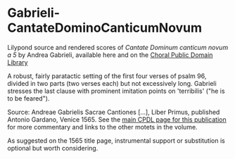 # Gabrieli-CantateDominoCanticumNovum

Lilypond source and rendered scores of _Cantate Dominum canticum novum a 5_ by Andrea Gabrieli, available here and on the [Choral Public Domain Library](https://www.cpdl.org/wiki/index.php/Cantate_Domino_canticum_novum_a_5_(Andrea_Gabrieli))

A robust, fairly paratactic setting of the first four verses of psalm 96, divided in two parts (two verses each) but not excessively long. Gabrieli stresses the last clause with prominent imitation points on 'terribilis' ("he is to be feared").

Source: Andreae Gabrielis Sacrae Cantiones […], Liber Primus, published Antonio Gardano, Venice 1565. See the [main CPDL page for this publication](https://www.cpdl.org/wiki/index.php/Sacrae_Cantiones_(Vulgo_Motecta_Appellatae),_Quinque_Vocum,_Liber_Primus._(Andrea_Gabrieli)) for more commentary and links to the other motets in the volume.

As suggested on the 1565 title page, instrumental support or substitution is optional but worth considering. 
